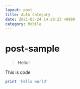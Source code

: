 ```yaml
---
layout: post
title: Auto Category
date: 2021-05-24 14:20:23 +0900
category: Mobile
---
```

# post-sample
> Hello!

This is code
```ruby
print 'hello world'
```